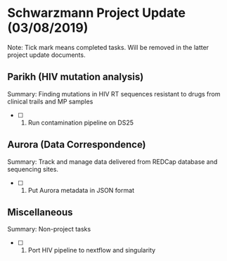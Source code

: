 # **Schwarzmann Project Update (03/08/2019)**
Note: Tick mark means completed tasks. Will be removed in the latter project update documents.

## Parikh (HIV mutation analysis)
Summary: Finding mutations in  HIV RT sequences resistant to drugs from clinical trails and MP samples
- [ ] 1. Run contamination pipeline on DS25

## Aurora (Data Correspondence)
Summary: Track and manage data delivered from REDCap database and sequencing sites.
- [ ] 1. Put Aurora metadata in JSON format

## Miscellaneous
Summary: Non-project tasks
- [ ] 1. Port HIV pipeline to nextflow and singularity 
